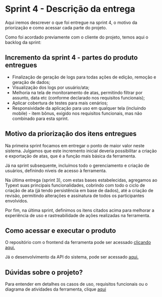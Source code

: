 # Sprint 4 - Descrição da entrega

Aqui iremos descrever o que foi entregue na sprint 4, o motivo da priorização e como acessar cada parte do projeto.

Como foi acordado previamente com o cliente do projeto, temos aqui o backlog da sprint:

## Incremento da sprint 4 - partes do produto entregues

- Finalização de geração de logs para todas ações de edição, remoção e geração de dados;
- Visualização dos logs por usuário/ata;
- Melhoria na tela de monitoramento de atas, permitindo filtrar por assunto, data etc (conforme declarado nos requisitos funcionais);
- Aplicar cobertura de testes para mais cenários;
- Responsividade da aplicação para uso em qualquer tela (incluindo mobile) - item bônus, exigido nos requisitos funcionais, mas não combinado para esta sprint.

## Motivo da priorização dos itens entregues

Na primeira sprint focamos em entregar o ponto de maior valor neste sistema. Julgamos que este incremento inicial deveria possibilitar a criação e exportação de atas, que é a função mais básica da ferramenta.

Já na sprint subsequente, incluímos todo o gerenciamento e criação de usuários, definindo níveis de acesso à ferramenta.

Na última entrega (sprint 3), com estas bases estabelecidas, agregamos ao Typext suas principais funcionalidades, cobrindo com todo o ciclo de criação de ata (já tendo persistência em base de dados), até a criação de revisão, permitindo alterações e assinatura de todos os participantes envolvidos.

Por fim, na última sprint, definimos os itens citados acima para melhorar a experiência de uso e rastreabilidade de ações realizadas na ferramenta.

## Como acessar e executar o produto 

O repositório com o frontend da ferramenta pode ser acessado [clicando aqui.](https://github.com/Typext/typext-frontend)

Já o desenvolvimento da API do sistema, pode ser acessado [aqui.](https://github.com/Typext/typext-webservice)

## Dúvidas sobre o projeto?

Para entender em detalhes os casos de uso, requisitos funcionais ou o diagrama de atividades da ferramenta, clique [aqui](https://github.com/Typext/Entregas-e-documentos/blob/main/docs/Documenta%C3%A7%C3%A3o%20geral%20-%20Casos%20de%20uso%2C%20requisitos%20e%20diagrama%20de%20contexto.pdf)
